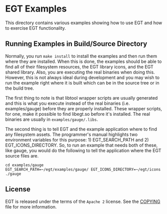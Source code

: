 # EGT Examples

This directory contains various examples showing how to use EGT and how to
exercise EGT functionality.

## Running Examples in Build/Source Directory

Normally, you run `make install` to install the examples and then run them where
they are installed.  When this is done, the examples should be able to find all
of their filesystem resources, the EGT library icons, and the EGT shared library.
Also, you are executing the real binaries when doing this.  However, this is not
always ideal during development and you may wish to run the example right where
it is built which can be in the source tree or in the build tree.

The first thing to note is that libtool wrapper scripts are usually generated
and this is what you execute instead of the real binaries (i.e. examples/gauge)
before they are properly installed. These wrapper scripts, for one, make it
possible to find libegt.so before it's installed.  The real binaries are
usually in `examples/gauge/.libs`.

The second thing is to tell EGT and the example application where to find any
filesystem assets.  The programmer's manual highlights two environment variables
for this purpose: 1) EGT_SEARCH_PATH and 2) EGT_ICONS_DIRECTORY.  So, to run an
example that needs both of these, like gauge, you would do the following to tell
the application where the EGT source files are.

```
cd examples/gauge
EGT_SEARCH_PATH=~/egt/examples/gauge/ EGT_ICONS_DIRECTORY=~/egt/icons ./gauge
```

## License

EGT is released under the terms of the `Apache 2` license. See the [COPYING](../COPYING)
file for more information.
